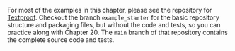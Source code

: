 For most of the examples in this chapter, please see the repository for
[Textproof](https://github.com/codemouse92/textproof). Checkout the branch
`example_starter` for the basic repository structure and packaging files,
but without the code and tests, so you can practice along with Chapter 20.
The `main` branch of that repository contains the complete source code and
tests.
